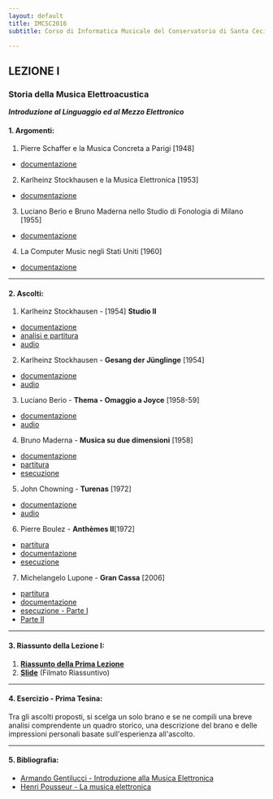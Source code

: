 ```yaml
---
layout: default
title: IMCSC2016
subtitle: Corso di Informatica Musicale del Conservatorio di Santa Cecilia 2016

---
```


## LEZIONE I

### Storia della Musica Elettroacustica

***Introduzione al Linguaggio ed al Mezzo Elettronico***

#### 1. Argomenti:

1. Pierre Schaffer e la Musica Concreta a Parigi [1948]
  - [documentazione](https://www.dropbox.com/s/rxxt2821fr8iowi/Musica_Concreta.pdf?dl=0)

2. Karlheinz Stockhausen e la Musica Elettronica [1953]
  - [documentazione](https://www.dropbox.com/s/sxk5ow0ih51uqwp/colonia.pdf?dl=0)

3. Luciano Berio e Bruno Maderna nello Studio di Fonologia di Milano [1955]
  - [documentazione](https://www.dropbox.com/s/n8et16wkoiukmbr/milano.pdf?dl=0)

4. La Computer Music negli Stati Uniti [1960]
  - [documentazione](https://www.dropbox.com/s/hrhq04aljmt9v02/usa.pdf?dl=0)

  ---

#### 2. Ascolti:

1. Karlheinz Stockhausen -  [1954] **Studio II**
  - [documentazione](https://www.dropbox.com/s/rzeipxm976kekju/Studio2.pdf?dl=0)
  - [analisi e partitura](https://www.dropbox.com/s/w2slvsnbx562yt0/StudieII.pdf?dl=0)
  - [audio](https://youtu.be/bwj6ZptPnDo)

2. Karlheinz Stockhausen - **Gesang der Jünglinge** [1954]
  - [documentazione](https://www.dropbox.com/s/ttmjobb224iqrol/Gesang.pdf?dl=0)
  - [audio](https://youtu.be/UmGIiBfWI0E)

3. Luciano Berio -  **Thema - Omaggio a Joyce**  [1958-59]
  - [documentazione](https://www.dropbox.com/s/7ci0ucj5bd7m035/Thema.pdf?dl=0)
  - [audio](https://youtu.be/jV_76OZSsqo)

4. Bruno Maderna - **Musica su due dimensioni** [1958]
  - [documentazione](https://www.dropbox.com/s/9885t2rhsvtiadz/Musicasuduedimensioni_documentazione.pdf?dl=0)
  - [partitura](https://www.dropbox.com/s/b0bjmki5nlwsctn/Maderna%20-%20Musica%20su%20due%20dimensioni_score.pdf?dl=0)
  - [esecuzione](https://youtu.be/DrgBBjNbeQM)

5. John Chowning - **Turenas** [1972]
  - [documentazione](https://www.academia.edu/5497062/Chowning_e_la_sintesi_FM._Analisi_di_Turenas)
  - [audio](https://youtu.be/kSbTOB5ft5c)

6. Pierre Boulez - **Anthèmes II**[1972]
  - [partitura](https://www.dropbox.com/s/6hx750ehi4js98f/Regie%20Informatique.pdf?dl=0)
  - [documentazione](https://www.dropbox.com/s/1hgxms1azigfs03/Anthemes_2_-_Marinoni-libre.pdf?dl=0)
  - [esecuzione](https://youtu.be/TMYDgwNALY8)

7. Michelangelo Lupone - **Gran Cassa** [2006]
  - [partitura](https://www.dropbox.com/s/6d0oq57pbtt4kp1/GC.pdf?dl=0)
  - [documentazione](https://www.dropbox.com/s/b9n5tc73ks4sqwt/GranCassa_0.pdf?dl=0)
  - [esecuzione - Parte I](https://youtu.be/chhxK_RhZIk)
  - [Parte II](https://youtu.be/G41JGAYsgsg)

  ---

#### 3. Riassunto della Lezione I:

1. [**Riassunto della Prima Lezione**](https://www.academia.edu/21693947/INFORMATICA_MUSICALE_-2016_-_LEZIONE_I)
2. [**Slide**](https://youtu.be/41q5xp4q1d4) (Filmato Riassuntivo)

---

#### 4. Esercizio - Prima Tesina:

Tra gli ascolti proposti, si scelga un solo brano e se ne compili una breve analisi comprendente un quadro storico, una descrizione del brano e delle impressioni personali basate sull'esperienza all'ascolto.  

---

#### 5. Bibliografia:

- [Armando Gentilucci - Introduzione alla Musica Elettronica](https://copy.com/gmatZ8qkaw1WROAG)
- [Henri Pousseur - La musica elettronica](https://www.dropbox.com/s/hzafguvw6y7iecc/Pousseur_La%20musica%20elettronica.pdf?dl=0)
